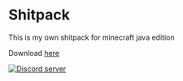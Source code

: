 # Shitpack
This is my own shitpack for minecraft java edition

Download [here](https://github.com/xxAROX/Shitpack/releases)

<a href="https://stimomc.de/discord"><img src="https://discordapp.com/api/guilds/664707991974576137/embed.png" alt="Discord server"/></a>
